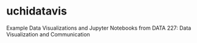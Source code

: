 # uchidatavis
Example Data Visualizations and Jupyter Notebooks from DATA 227: Data Visualization and Communication
